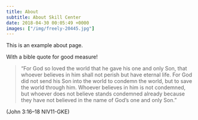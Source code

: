 ```yaml
---
title: About
subtitle: About Skill Center
date: 2018-04-30 00:05:49 +0000
images: ["/img/freely-20445.jpg"]
---
```

This is an example about page.

With a bible quote for good measure!

> “For God so loved the world that he gave his one and only Son, that whoever believes in him shall not perish but have eternal life. For God did not send his Son into the world to condemn the world, but to save the world through him. Whoever believes in him is not condemned, but whoever does not believe stands condemned already because they have not believed in the name of God’s one and only Son.”

(John 3:16–18 NIV11-GKE)